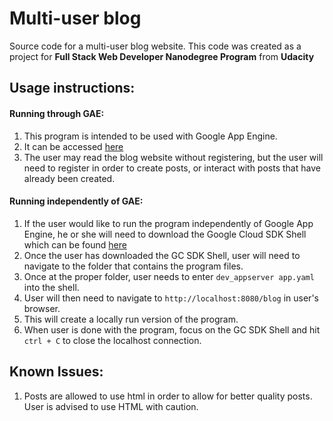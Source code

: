 # Multi-user blog
Source code for a multi-user blog website. This code was created as a project
for **Full Stack Web Developer Nanodegree Program** from **Udacity**

## Usage instructions:
#### Running through GAE:
1. This program is intended to be used with Google App Engine.
2. It can be accessed [here](https://udacity-blog-glaser.appspot.com/blog)
3. The user may read the blog website without registering, but the user will need to register in order to create posts, or interact with posts that have already been created.

#### Running independently of GAE:
1. If the user would like to run the program independently of Google App Engine, he or she will need to download the Google Cloud SDK Shell which can be found [here](https://cloud.google.com/sdk/downloads)
2. Once the user has downloaded the GC SDK Shell, user will need to navigate to the folder that contains the program files.
3. Once at the proper folder, user needs to enter `dev_appserver app.yaml` into the shell.
4. User will then need to navigate to `http://localhost:8080/blog` in user's browser.
5. This will create a locally run version of the program.
6. When user is done with the program, focus on the GC SDK Shell and hit `ctrl + C` to close the localhost connection.


## Known Issues:
1. Posts are allowed to use html in order to allow for better quality posts. User is advised to use HTML with caution.
